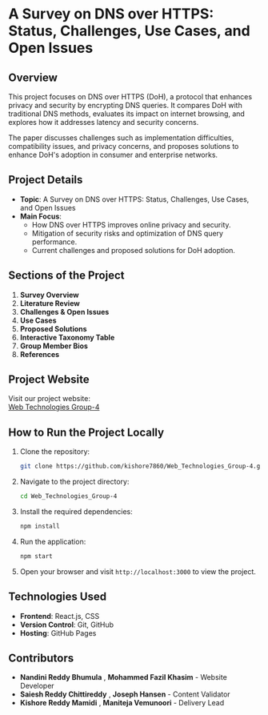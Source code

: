 

# A Survey on DNS over HTTPS: Status, Challenges, Use Cases, and Open Issues

## Overview
This project focuses on DNS over HTTPS (DoH), a protocol that enhances privacy and security by encrypting DNS queries. It compares DoH with traditional DNS methods, evaluates its impact on internet browsing, and explores how it addresses latency and security concerns.

The paper discusses challenges such as implementation difficulties, compatibility issues, and privacy concerns, and proposes solutions to enhance DoH's adoption in consumer and enterprise networks.

## Project Details
- **Topic**: A Survey on DNS over HTTPS: Status, Challenges, Use Cases, and Open Issues
- **Main Focus**:
  - How DNS over HTTPS improves online privacy and security.
  - Mitigation of security risks and optimization of DNS query performance.
  - Current challenges and proposed solutions for DoH adoption.

## Sections of the Project
1. **Survey Overview**
2. **Literature Review**
3. **Challenges & Open Issues**
4. **Use Cases**
5. **Proposed Solutions**
6. **Interactive Taxonomy Table**
7. **Group Member Bios**
8. **References**

## Project Website
Visit our project website:  
[Web Technologies Group-4](https://kishore7860.github.io/Web_Technologies_Group-4/)

## How to Run the Project Locally
1. Clone the repository:
   ```bash
   git clone https://github.com/kishore7860/Web_Technologies_Group-4.git
   ```
2. Navigate to the project directory:
   ```bash
   cd Web_Technologies_Group-4
   ```
3. Install the required dependencies:
   ```bash
   npm install
   ```
4. Run the application:
   ```bash
   npm start
   ```
5. Open your browser and visit `http://localhost:3000` to view the project.

## Technologies Used
- **Frontend**: React.js, CSS
- **Version Control**: Git, GitHub
- **Hosting**: GitHub Pages

## Contributors
- **Nandini Reddy Bhumula** , **Mohammed Fazil Khasim** - Website Developer
- **Saiesh Reddy Chittireddy** , **Joseph Hansen** - Content Validator
- **Kishore Reddy Mamidi** , **Maniteja Vemunoori** - Delivery Lead
